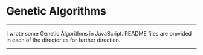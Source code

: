 # Genetic Algorithms
*********************
I wrote some Genetic Algorithms in JavaScript.
README files are provided in each of the directories for further direction.
*********************